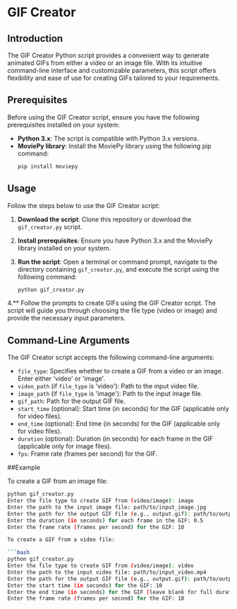 # GIF Creator

## Introduction

The GIF Creator Python script provides a convenient way to generate animated GIFs from either a video or an image file. With its intuitive command-line interface and customizable parameters, this script offers flexibility and ease of use for creating GIFs tailored to your requirements.

## Prerequisites

Before using the GIF Creator script, ensure you have the following prerequisites installed on your system:

- **Python 3.x**: The script is compatible with Python 3.x versions.
- **MoviePy library**: Install the MoviePy library using the following pip command:
  ```bash
  pip install moviepy
## Usage

Follow the steps below to use the GIF Creator script:

1. **Download the script**: Clone this repository or download the `gif_creator.py` script.

2. **Install prerequisites**: Ensure you have Python 3.x and the MoviePy library installed on your system.

3. **Run the script**: Open a terminal or command prompt, navigate to the directory containing `gif_creator.py`, and execute the script using the following command:
   ```bash
   python gif_creator.py
4.** Follow the prompts to create GIFs using the GIF Creator script. The script will guide you through choosing the file type (video or image) and provide the necessary input parameters.

## Command-Line Arguments

The GIF Creator script accepts the following command-line arguments:

- `file_type`: Specifies whether to create a GIF from a video or an image. Enter either 'video' or 'image'.
- `video_path` (if `file_type` is 'video'): Path to the input video file.
- `image_path` (if `file_type` is 'image'): Path to the input image file.
- `gif_path`: Path for the output GIF file.
- `start_time` (optional): Start time (in seconds) for the GIF (applicable only for video files).
- `end_time` (optional): End time (in seconds) for the GIF (applicable only for video files).
- `duration` (optional): Duration (in seconds) for each frame in the GIF (applicable only for image files).
- `fps`: Frame rate (frames per second) for the GIF.

##Example

To create a GIF from an image file:

```bash
python gif_creator.py
Enter the file type to create GIF from (video/image): image
Enter the path to the input image file: path/to/input_image.jpg
Enter the path for the output GIF file (e.g., output.gif): path/to/output.gif
Enter the duration (in seconds) for each frame in the GIF: 0.5
Enter the frame rate (frames per second) for the GIF: 10

To create a GIF from a video file:

```bash
python gif_creator.py
Enter the file type to create GIF from (video/image): video
Enter the path to the input video file: path/to/input_video.mp4
Enter the path for the output GIF file (e.g., output.gif): path/to/output.gif
Enter the start time (in seconds) for the GIF: 10
Enter the end time (in seconds) for the GIF (leave blank for full duration): 20
Enter the frame rate (frames per second) for the GIF: 10

